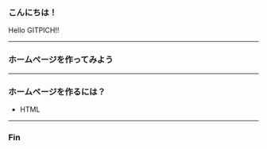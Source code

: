### こんにちは！


Hello GITPICH!!


---


### ホームページを作ってみよう


---


### ホームページを作るには？
- HTML

---


### Fin
